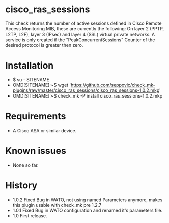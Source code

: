 # cisco_ras_sessions 
This check returns the number of active sessions defined in Cisco Remote Access Monitoring MIB, these are currently the following: On layer 2 (PPTP, L2TP, L2F), layer 3 (IPsec) and layer 4 (SSL) virtual private networks. A service is only created if the "PeakConcurrentSessions" Counter of the desired protocol is greater then zero.

# Installation
* $ su - SITENAME
* OMD[SITENAME]:~$ wget 'https://github.com/seppovic/check_mk-plugins/raw/master/cisco_ras_sessions/cisco_ras_sessions-1.0.2.mkp'
* OMD[SITENAME]:~$ check_mk -P install cisco_ras_sessions-1.0.2.mkp

# Requirements
* A Cisco ASA or similar device.

# Known issues
* None so far.

# History
* 1.0.2 Fixed Bug in WATO, not using named Parameters anymore, makes this plugin usable with check_mk pre 1.2.7
* 1.0.1 Fixed Bug in WATO configuration and renamed it's parameters file.
* 1.0   First release.
